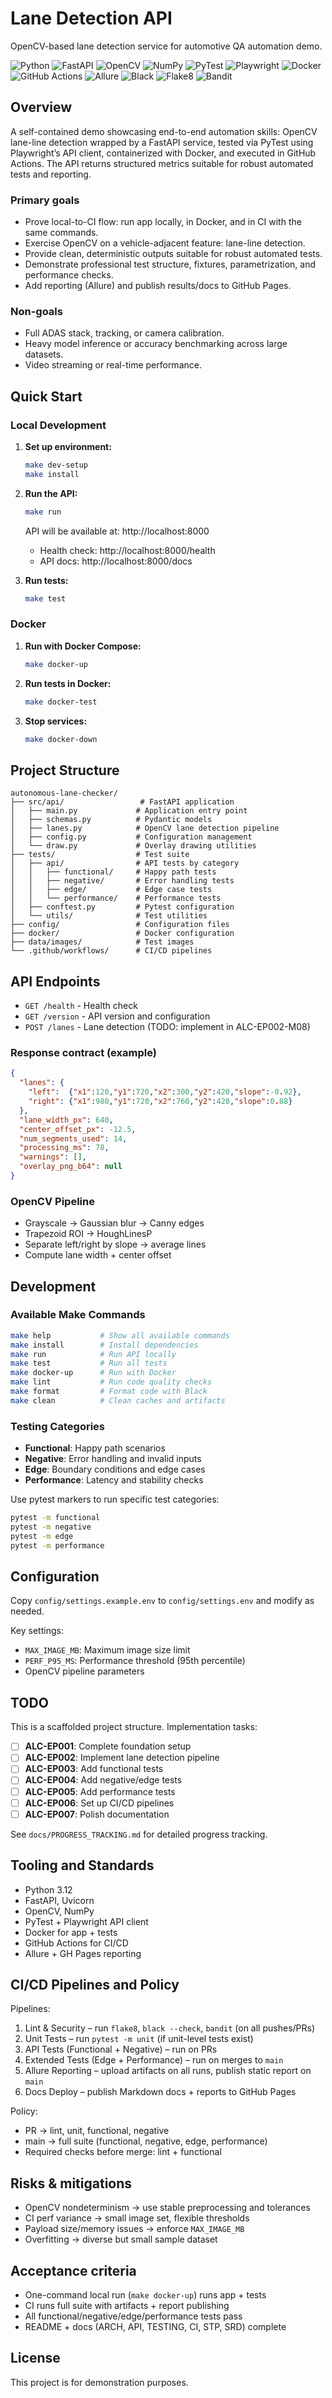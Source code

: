 # Lane Detection API

OpenCV-based lane detection service for automotive QA automation demo.

![Python](https://img.shields.io/badge/Python-3.12-blue?logo=python&logoColor=white)
![FastAPI](https://img.shields.io/badge/FastAPI-API-009688?logo=fastapi&logoColor=white)
![OpenCV](https://img.shields.io/badge/OpenCV-4.x-5C3EE8?logo=opencv&logoColor=white)
![NumPy](https://img.shields.io/badge/NumPy-1.x-013243?logo=numpy&logoColor=white)
![PyTest](https://img.shields.io/badge/PyTest-7.x-0A9EDC?logo=pytest&logoColor=white)
![Playwright](https://img.shields.io/badge/Playwright-API%20tests-45ba4b?logo=playwright&logoColor=white)
![Docker](https://img.shields.io/badge/Docker-Compose-2496ED?logo=docker&logoColor=white)
![GitHub Actions](https://img.shields.io/badge/GitHub%20Actions-CI-2088FF?logo=githubactions&logoColor=white)
![Allure](https://img.shields.io/badge/Allure-Reporting-fc4c02)
![Black](https://img.shields.io/badge/Black-formatter-000000)
![Flake8](https://img.shields.io/badge/flake8-linting-4B8BBE)
![Bandit](https://img.shields.io/badge/Bandit-security-FFC107)

## Overview

A self-contained demo showcasing end-to-end automation skills: OpenCV lane-line detection wrapped by a FastAPI service, tested via PyTest using Playwright’s API client, containerized with Docker, and executed in GitHub Actions. The API returns structured metrics suitable for robust automated tests and reporting.

### Primary goals
- Prove local-to-CI flow: run app locally, in Docker, and in CI with the same commands.
- Exercise OpenCV on a vehicle-adjacent feature: lane-line detection.
- Provide clean, deterministic outputs suitable for robust automated tests.
- Demonstrate professional test structure, fixtures, parametrization, and performance checks.
- Add reporting (Allure) and publish results/docs to GitHub Pages.

### Non-goals
- Full ADAS stack, tracking, or camera calibration.
- Heavy model inference or accuracy benchmarking across large datasets.
- Video streaming or real-time performance.

## Quick Start

### Local Development

1. **Set up environment:**
   ```bash
   make dev-setup
   make install
   ```

2. **Run the API:**
   ```bash
   make run
   ```
   
   API will be available at: http://localhost:8000
   - Health check: http://localhost:8000/health
   - API docs: http://localhost:8000/docs

3. **Run tests:**
   ```bash
   make test
   ```

### Docker

1. **Run with Docker Compose:**
   ```bash
   make docker-up
   ```

2. **Run tests in Docker:**
   ```bash
   make docker-test
   ```

3. **Stop services:**
   ```bash
   make docker-down
   ```

## Project Structure

```
autonomous-lane-checker/
├── src/api/                 # FastAPI application
│   ├── main.py             # Application entry point
│   ├── schemas.py          # Pydantic models
│   ├── lanes.py            # OpenCV lane detection pipeline
│   ├── config.py           # Configuration management
│   └── draw.py             # Overlay drawing utilities
├── tests/                  # Test suite
│   ├── api/                # API tests by category
│   │   ├── functional/     # Happy path tests
│   │   ├── negative/       # Error handling tests
│   │   ├── edge/           # Edge case tests
│   │   └── performance/    # Performance tests
│   ├── conftest.py         # Pytest configuration
│   └── utils/              # Test utilities
├── config/                 # Configuration files
├── docker/                 # Docker configuration
├── data/images/            # Test images
└── .github/workflows/      # CI/CD pipelines
```

## API Endpoints

- `GET /health` - Health check
- `GET /version` - API version and configuration
- `POST /lanes` - Lane detection (TODO: implement in ALC-EP002-M08)

### Response contract (example)

```json
{
  "lanes": {
    "left":  {"x1":120,"y1":720,"x2":300,"y2":420,"slope":-0.92},
    "right": {"x1":980,"y1":720,"x2":760,"y2":420,"slope":0.88}
  },
  "lane_width_px": 640,
  "center_offset_px": -12.5,
  "num_segments_used": 14,
  "processing_ms": 78,
  "warnings": [],
  "overlay_png_b64": null
}
```

### OpenCV Pipeline

- Grayscale → Gaussian blur → Canny edges
- Trapezoid ROI → HoughLinesP
- Separate left/right by slope → average lines
- Compute lane width + center offset

## Development

### Available Make Commands

```bash
make help           # Show all available commands
make install        # Install dependencies
make run            # Run API locally
make test           # Run all tests
make docker-up      # Run with Docker
make lint           # Run code quality checks
make format         # Format code with Black
make clean          # Clean caches and artifacts
```

### Testing Categories

- **Functional**: Happy path scenarios
- **Negative**: Error handling and invalid inputs  
- **Edge**: Boundary conditions and edge cases
- **Performance**: Latency and stability checks

Use pytest markers to run specific test categories:
```bash
pytest -m functional
pytest -m negative
pytest -m edge
pytest -m performance
```

## Configuration

Copy `config/settings.example.env` to `config/settings.env` and modify as needed.

Key settings:
- `MAX_IMAGE_MB`: Maximum image size limit
- `PERF_P95_MS`: Performance threshold (95th percentile)
- OpenCV pipeline parameters

## TODO

This is a scaffolded project structure. Implementation tasks:

- [ ] **ALC-EP001**: Complete foundation setup
- [ ] **ALC-EP002**: Implement lane detection pipeline
- [ ] **ALC-EP003**: Add functional tests
- [ ] **ALC-EP004**: Add negative/edge tests
- [ ] **ALC-EP005**: Add performance tests
- [ ] **ALC-EP006**: Set up CI/CD pipelines
- [ ] **ALC-EP007**: Polish documentation

See `docs/PROGRESS_TRACKING.md` for detailed progress tracking.

## Tooling and Standards

- Python 3.12
- FastAPI, Uvicorn
- OpenCV, NumPy
- PyTest + Playwright API client
- Docker for app + tests
- GitHub Actions for CI/CD
- Allure + GH Pages reporting

## CI/CD Pipelines and Policy

Pipelines:
1. Lint & Security – run `flake8`, `black --check`, `bandit` (on all pushes/PRs)
2. Unit Tests – run `pytest -m unit` (if unit-level tests exist)
3. API Tests (Functional + Negative) – run on PRs
4. Extended Tests (Edge + Performance) – run on merges to `main`
5. Allure Reporting – upload artifacts on all runs, publish static report on `main`
6. Docs Deploy – publish Markdown docs + reports to GitHub Pages

Policy:
- PR → lint, unit, functional, negative
- main → full suite (functional, negative, edge, performance)
- Required checks before merge: lint + functional

## Risks & mitigations

- OpenCV nondeterminism → use stable preprocessing and tolerances
- CI perf variance → small image set, flexible thresholds
- Payload size/memory issues → enforce `MAX_IMAGE_MB`
- Overfitting → diverse but small sample dataset

## Acceptance criteria

- One-command local run (`make docker-up`) runs app + tests
- CI runs full suite with artifacts + report publishing
- All functional/negative/edge/performance tests pass
- README + docs (ARCH, API, TESTING, CI, STP, SRD) complete

## License

This project is for demonstration purposes.
